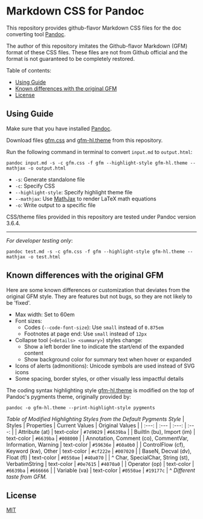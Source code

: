 # Markdown CSS for Pandoc

This repository provides github-flavor Markdown CSS files for the doc converting tool [Pandoc](https://github.com/jgm/pandoc).

The author of this repository imitates the Github-flavor Markdown (GFM) format of these CSS files. These files are not from Github official and the format is not guaranteed to be completely restored.

Table of contents:
- [Using Guide](#using-guide)
- [Known differences with the original GFM](#known-differences-with-the-original-gfm)
- [License](#license)


## Using Guide

Make sure that you have installed [Pandoc](https://github.com/jgm/pandoc/releases).

Download files [gfm.css](./gfm.css) and [gfm-hl.theme](./gfm-hl.theme) from this repository.

Run the following command in terminal to convert `input.md` to `output.html`:

```
pandoc input.md -s -c gfm.css -f gfm --highlight-style gfm-hl.theme --mathjax -o output.html 
```

* `-s`: Generate standalone file
* `-c`: Specify CSS
* `--highlight-style`: Specify highlight theme file
* `--mathjax`: Use [MathJax](https://www.mathjax.org/) to render LaTeX math equations
* `-o`: Write output to a specific file

CSS/theme files provided in this repository are tested under Pandoc version 3.6.4.

---

*For developer testing only*: 

```
pandoc test.md -s -c gfm.css -f gfm --highlight-style gfm-hl.theme --mathjax -o test.html
```


## Known differences with the original GFM

Here are some known differences or customization that deviates from the original GFM style. They are features but not bugs, so they are not likely to be 'fixed'.

- Max width: Set to 60em
- Font sizes:
  - Codes (`--code-font-size`): Use `small` instead of `0.875em` 
  - Footnotes at page end: Use `small` instead of `12px`
- Collapse tool (`<details> <summary>`) styles change:
  - Show a left border line to indicate the start/end of the expanded content
  - Show background color for summary text when hover or expanded
- Icons of alerts (admonitions): Unicode symbols are used instead of SVG icons
- Some spacing, border styles, or other visually less impactful details

The coding syntax highlighting style [gfm-hl.theme](./gfm-hl.theme) is modified on the top of Pandoc's pygments theme, originally provided by:

```
pandoc -o gfm-hl.theme --print-highlight-style pygments
```

*Table of Modified Highlighting Styles from the Default Pygments Style*
| Styles | Properties | Current Values | Original Values |
| :---: | :--- | :---: | :---: |
| Attribute (at) | text-color | `#7d9029` | `#6639ba` |
| BuiltIn (bu), Import (im) | text-color | `#6639ba` | `#008000` |
| Annotation, Comment (co), CommentVar, Information, Warning | text-color | `#59636e` | `#60a0b0` |
| ControlFlow (cf), Keyword (kw), Other | text-color | `#cf222e` | `#007020` |
| BaseN, Decval (dv), Float (fl) | text-color | `#0550ae` | `#40a070` |
| \^ Char, SpecialChar, String (st), VerbatimString | text-color | `#0e7615` | `#4070a0` |
| Operator (op) | text-color | `#6639ba` | `#666666` |
| Variable (va) | text-color | `#0550ae` | `#19177c` |
\^ *Different taste from GFM.*

## License

[MIT](./LICENSE)
